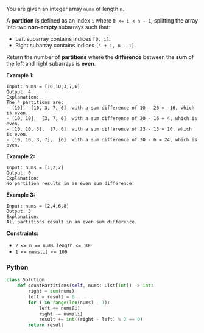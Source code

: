 You are given an integer array  `nums`  of length  `n`.

A  **partition**  is defined as an index  `i`  where  `0 <= i < n - 1`, splitting the array into two  **non-empty** subarrays such that:

- Left subarray contains indices  `[0, i]`.
- Right subarray contains indices  `[i + 1, n - 1]`.

Return the number of  **partitions**  where the  **difference**  between the  **sum**  of the left and right subarrays
is  **even**.

**Example 1:**

```
Input: nums = [10,10,3,7,6]
Output: 4
Explanation:
The 4 partitions are:
- [10],  [10, 3, 7, 6]  with a sum difference of 10 - 26 = -16, which is even.
- [10, 10],  [3, 7, 6]  with a sum difference of 20 - 16 = 4, which is even.
- [10, 10, 3],  [7, 6]  with a sum difference of 23 - 13 = 10, which is even.
- [10, 10, 3, 7],  [6]  with a sum difference of 30 - 6 = 24, which is even.
```

**Example 2:**

```
Input: nums = [1,2,2]
Output: 0
Explanation:
No partition results in an even sum difference.
```

**Example 3:**

```
Input: nums = [2,4,6,8]
Output: 3
Explanation:
All partitions result in an even sum difference.
```

**Constraints:**

- `2 <= n == nums.length <= 100`
- `1 <= nums[i] <= 100`

### Python

```python
class Solution:
    def countPartitions(self, nums: List[int]) -> int:
        right = sum(nums)
        left = result = 0
        for i in range(len(nums) - 1):
            left += nums[i]
            right -= nums[i]
            result += int((right - left) % 2 == 0)
        return result
```